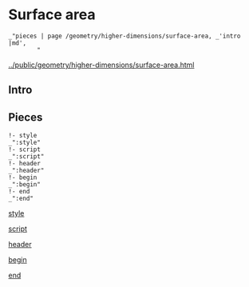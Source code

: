 # Surface area

    _"pieces | page /geometry/higher-dimensions/surface-area, _'intro |md',
            "

[../public/geometry/higher-dimensions/surface-area.html](# "save:")


## Intro

## Pieces

    !- style
    _":style"
    !- script
    _":script"
    !- header
    _":header"
    !- begin
    _":begin"
    !- end
    _":end"

[style]() 

[script]()

[header]()

[begin]()

[end]()

